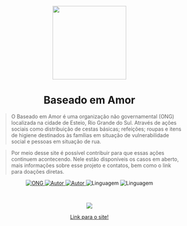 
<p align="center">
   <img src="http://baseadoemamor.com/static/media/logo.665fb687.png" width="200"/>
</p>

<h1 align="center">Baseado em Amor</h1>

>O Baseado em Amor é uma organização não governamental (ONG) localizada na cidade de Esteio, Rio Grande do Sul. Através de ações sociais como distribuição de cestas básicas; refeições; roupas e itens de higiene destinados às famílias em situação de vulnerabilidade social e pessoas em situação de rua.

>Por meio desse site é possível contribuir para que essas ações continuem acontecendo. Nele estão disponíveis os casos em aberto, mais informações sobre esse projeto e contatos, bem como o link para doações diretas.

<p align="center">
 <a href="http://baseadoemamor.com/">
  <img alt="ONG" src="https://img.shields.io/badge/ong-baseado_em_amor-537C3A?style=flat">
 </a>
   
 <a href="https://github.com/arthurmaiav">
  <img alt="Autor" src="https://img.shields.io/badge/autor-arthurmaiav-537C3A?style=flat">
 </a>

  <a href="https://github.com/Baldrockk">
    <img alt="Autor" src="https://img.shields.io/badge/autor-baldrockk-537C3A?style=flat">
  </a>

  <img alt="Linguagem" src="https://img.shields.io/badge/linguagem-javascript-537C3A?style=flat">
  
  <img alt="Linguagem" src="https://img.shields.io/badge/framework-react-537C3A?style=flat">
</p>

&nbsp;
&nbsp;
&nbsp;

<p align="center">
  <img src="https://github.com/arthurmaiav/baseado-em-amor-web/blob/master/src/assets/readme-front.png?raw=true" border="0" >
</p>

<a href="http://baseadoemamor.com/">
  <p align="center">
  Link para o site!
  </p>
 </a>
